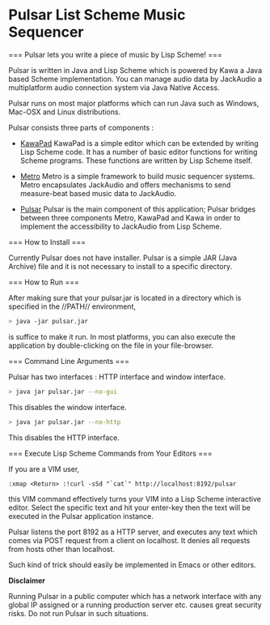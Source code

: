 
Pulsar List Scheme Music Sequencer
===================================


=== Pulsar lets you write a piece of music by Lisp Scheme! ===

Pulsar is written in Java and Lisp Scheme which is powered by Kawa a Java based
Scheme implementation. You can manage audio data by JackAudio a multiplatform
audio connection system via Java Native Access.

Pulsar runs on most major platforms which can run Java such as Windows, Mac-OSX
and Linux distributions. 

Pulsar consists three parts of components :

- [KawaPad](./workspace/kawapad/readme.md )
  KawaPad is a simple editor which can be extended by writing Lisp Scheme code.
  It has a number of basic editor functions for writing Scheme programs. These
  functions are written by Lisp Scheme itself.

- [Metro](./workspace/metro/readme.md )
  Metro is a simple framework to build music sequencer systems. Metro
  encapsulates JackAudio and offers mechanisms to send measure-beat based music
  data to JackAudio.
  

- [Pulsar](./workspace/pulsar/readme.md )
  Pulsar is the main component of this application; Pulsar bridges between
  three components Metro, KawaPad and Kawa  in order to implement the
  accessibility to JackAudio from Lisp Scheme.

=== How to Install ===

Currently Pulsar does not have installer. Pulsar is a simple JAR (Java Archive)
file and it is not necessary to install to a specific directory. 


=== How to Run ===

After making sure that your pulsar.jar is located in a directory which is
specified in the //PATH// environment, 

```bash
> java -jar pulsar.jar
```
is suffice to make it run. In most platforms, you can also execute the application
by double-clicking on the file in your file-browser.


=== Command Line Arguments ===

Pulsar has two interfaces : HTTP interface and window interface.

```bash
> java jar pulsar.jar --no-gui 
```
This disables the window interface.


```bash
> java jar pulsar.jar --no-http
```

This disables the HTTP interface.


=== Execute Lisp Scheme Commands from Your Editors ===

If you are a VIM user, 

```VIM
:xmap <Return> :!curl -sSd "`cat`" http://localhost:8192/pulsar
```

this VIM command effectively turns your VIM into a Lisp Scheme interactive
editor. Select the specific text and hit your enter-key then the text will be
executed in the Pulsar application instance.

Pulsar listens the port 8192 as a HTTP server, and executes any text which
comes via POST request from a client on localhost. It denies all requests from
hosts other than localhost.

Such kind of trick should easily be implemented in Emacs or other editors.


**Disclaimer**

Running Pulsar in a public computer which has a network interface with any
global IP assigned or a running production server etc. causes great security
risks. Do not run Pulsar in such situations.










<!-- vim: set spell: -->
